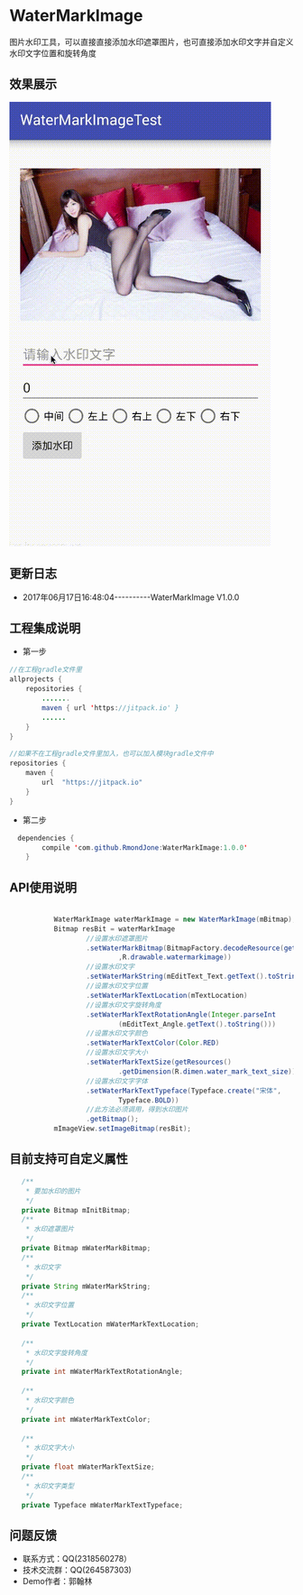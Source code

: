 # WaterMarkImage
图片水印工具，可以直接直接添加水印遮罩图片，也可直接添加水印文字并自定义水印文字位置和旋转角度<br>
## 效果展示

![image](https://github.com/RmondJone/WaterMarkImage/blob/master/GIF.gif)

## 更新日志
* 2017年06月17日16:48:04----------WaterMarkImage V1.0.0

## 工程集成说明
* 第一步
```java
//在工程gradle文件里
allprojects {
    repositories {
        .......
        maven { url 'https://jitpack.io' }
        ......
    }
}
```

```java
//如果不在工程gradle文件里加入，也可以加入模块gradle文件中
repositories {
    maven {
        url  "https://jitpack.io"
    }
}
```

* 第二步
```java
  dependencies {
		compile 'com.github.RmondJone:WaterMarkImage:1.0.0'
	}
```

## API使用说明

```java

           WaterMarkImage waterMarkImage = new WaterMarkImage(mBitmap);
           Bitmap resBit = waterMarkImage
                   //设置水印遮罩图片
                   .setWaterMarkBitmap(BitmapFactory.decodeResource(getResources()
                           ,R.drawable.watermarkimage))
                   //设置水印文字
                   .setWaterMarkString(mEditText_Text.getText().toString())
                   //设置水印文字位置
                   .setWaterMarkTextLocation(mTextLocation)
                   //设置水印文字旋转角度
                   .setWaterMarkTextRotationAngle(Integer.parseInt
                           (mEditText_Angle.getText().toString()))
                   //设置水印文字颜色
                   .setWaterMarkTextColor(Color.RED)
                   //设置水印文字大小
                   .setWaterMarkTextSize(getResources()
                           .getDimension(R.dimen.water_mark_text_size))
                   //设置水印文字字体
                   .setWaterMarkTextTypeface(Typeface.create("宋体",
                           Typeface.BOLD))
                   //此方法必须调用，得到水印图片
                   .getBitmap();
           mImageView.setImageBitmap(resBit);

```
## 目前支持可自定义属性

```java
   /**
    * 要加水印的图片
    */
   private Bitmap mInitBitmap;
   /**
    * 水印遮罩图片
    */
   private Bitmap mWaterMarkBitmap;
   /**
    * 水印文字
    */
   private String mWaterMarkString;
   /**
    * 水印文字位置
    */
   private TextLocation mWaterMarkTextLocation;

   /**
    * 水印文字旋转角度
    */
   private int mWaterMarkTextRotationAngle;

   /**
    * 水印文字颜色
    */
   private int mWaterMarkTextColor;

   /**
    * 水印文字大小
    */
   private float mWaterMarkTextSize;
   /**
    * 水印文字类型
    */
   private Typeface mWaterMarkTextTypeface;

```

## 问题反馈
* 联系方式：QQ(2318560278）
* 技术交流群：QQ(264587303)
* Demo作者：郭翰林
